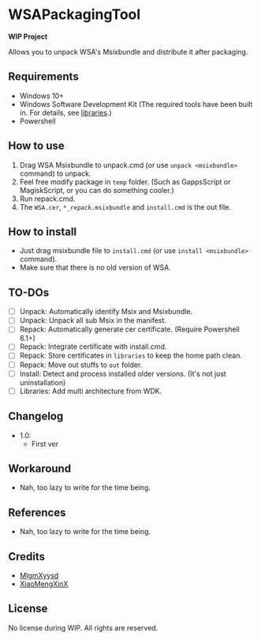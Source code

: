 # WSAPackagingTool

**WIP Project**

Allows you to unpack WSA's Msixbundle and distribute it after packaging.

## Requirements

- Windows 10+
- Windows Software Development Kit (The required tools have been built in. For details, see [libraries](libraries/README.md).)
- Powershell

## How to use

1. Drag WSA Msixbundle to unpack.cmd (or use `unpack <msixbundle>` command) to unpack.
2. Feel free modify package in `temp` folder. (Such as GappsScript or MagiskScript, or you can do something cooler.)
3. Run repack.cmd.
4. The `WSA.cer`, `*_repack.msixbundle` and `install.cmd` is the out file.

## How to install

- Just drag msixbundle file to `install.cmd` (or use `install <msixbundle>` command).
- Make sure that there is no old version of WSA.

## TO-DOs

- [ ] Unpack: Automatically identify Msix and Msixbundle.
- [ ] Unpack: Unpack all sub Msix in the manifest.
- [ ] Repack: Automatically generate cer certificate. (Require Powershell 6.1+)
- [ ] Repack: Integrate certificate with install.cmd.
- [ ] Repack: Store certificates in `libraries` to keep the home path clean.
- [ ] Repack: Move out stuffs to `out` folder.
- [ ] Install: Detect and process installed older versions. (It's not just uninstallation)
- [ ] Libraries: Add multi architecture from WDK.

## Changelog
- 1.0:
	- First ver

## Workaround
- Nah, too lazy to write for the time being.

## References
- Nah, too lazy to write for the time being.

## Credits
- [MlgmXyysd](https://github.com/MlgmXyysd)
- [XiaoMengXinX](https://github.com/XiaomengxinX)

## License

No license during WIP. All rights are reserved.

